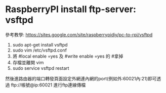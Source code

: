 # RaspberryPI install ftp-server: vsftpd

參考教學: https://sites.google.com/site/raspberrypidiy/pc-to-rpi/vsftpd

1. sudo apt-get install vsftpd
2. sudo vim /etc/vsftpd.conf
3. 將 #local enable =yes 及 #write enable =yes 的 #拿掉
4. 存檔並離開 vim
5. sudo service vsftpd restart

然後進路由器的端口轉發頁面設定外網連內網的port(例如外:60021內:21)即可透過 ftp://帳號@ip:60021 進行ftp連線傳檔